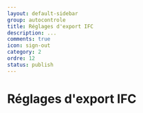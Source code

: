 ```yaml
---
layout: default-sidebar
group: autocontrole
title: Réglages d'export IFC
description: ...
comments: true
icon: sign-out
category: 2
ordre: 12
status: publish
---
```


# Réglages d'export IFC
